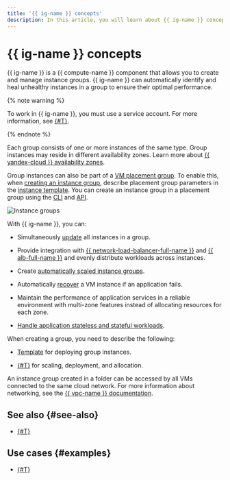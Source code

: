 ```yaml
---
title: '{{ ig-name }} concepts'
description: In this article, you will learn about {{ ig-name }} concepts.
---
```


# {{ ig-name }} concepts


{{ ig-name }} is a {{ compute-name }} component that allows you to create and manage instance groups.
{{ ig-name }} can automatically identify and heal unhealthy instances in a group to ensure their optimal performance.

{% note warning %}

To work in {{ ig-name }}, you must use a service account. For more information, see [{#T}](access.md).

{% endnote %}

Each group consists of one or more instances of the same type. Group instances may reside in different availability zones. Learn more about [{{ yandex-cloud }} availability zones](../../../overview/concepts/geo-scope.md).

Group instances can also be part of a [VM placement group](../placement-groups.md). To enable this, when [creating an instance group](../../operations/placement-groups/create-ig-in-pg.md), describe placement group parameters in the [instance template](instance-template.md#instance-template). You can create an instance group in a placement group using the [CLI](../../../cli/quickstart.md) and [API](../../api-ref/).

![Instance groups](../../../_assets/instance-groups/ig.svg "Instance groups")

With {{ ig-name }}, you can:

- Simultaneously [update](deploy/index.md) all instances in a group.

- Provide integration with [{{ network-load-balancer-full-name }}](../../../network-load-balancer/concepts/index.md) and [{{ alb-full-name }}](../../../application-load-balancer/concepts/index.md) and evenly distribute workloads across instances.

- Create [automatically scaled instance groups](scale.md#auto-scale).

- Automatically [recover](autohealing.md) a VM instance if an application fails.

- Maintain the performance of application services in a reliable environment with multi-zone features instead of allocating resources for each zone.

- [Handle application stateless and stateful workloads](./stateful-workload.md).

When creating a group, you need to describe the following:

- [Template](instance-template.md) for deploying group instances.

- [{#T}](policies/index.md) for scaling, deployment, and allocation.

An instance group created in a folder can be accessed by all VMs connected to the same cloud network. For more information about networking, see the [{{ vpc-name }} documentation](../../../vpc/).

## See also {#see-also}

* [{#T}](zonal-inc/overview.md)

## Use cases {#examples}

* [{#T}](../../tutorials/vm-autoscale/index.md)


